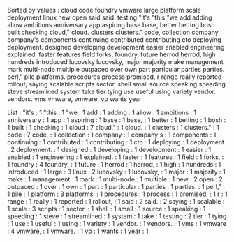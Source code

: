 Sorted by values :
cloud code foundry vmware large platform scale deployment linux new open said said. testing "it's "this "we add adding allow ambitions anniversary app aspiring base base, better betting bosh built checking cloud," cloud. clusters clusters." code, collection company company's components continuing contributed contributing cto deploying deployment. designed developing development easier enabled engineering explained. faster features field forks, foundry, future herrod herrod, high hundreds introduced lucovsky lucovsky, major majority make management mark multi-node multiple outpaced over own part particular parties parties. perl," pile platforms. procedures process promised, r range really reported rollout, saying scalable scripts sector, shell small source speaking speeding steve streamlined system take tier tying use useful using variety vendor. vendors. vms vmware, vmware. vp wants year 

List :
"it's : 1
"this : 1
"we : 1
add : 1
adding : 1
allow : 1
ambitions : 1
anniversary : 1
app : 1
aspiring : 1
base : 1
base, : 1
better : 1
betting : 1
bosh : 1
built : 1
checking : 1
cloud : 7
cloud," : 1
cloud. : 1
clusters : 1
clusters." : 1
code : 7
code, : 1
collection : 1
company : 1
company's : 1
components : 1
continuing : 1
contributed : 1
contributing : 1
cto : 1
deploying : 1
deployment : 2
deployment. : 1
designed : 1
developing : 1
development : 1
easier : 1
enabled : 1
engineering : 1
explained. : 1
faster : 1
features : 1
field : 1
forks, : 1
foundry : 4
foundry, : 1
future : 1
herrod : 1
herrod, : 1
high : 1
hundreds : 1
introduced : 1
large : 3
linux : 2
lucovsky : 1
lucovsky, : 1
major : 1
majority : 1
make : 1
management : 1
mark : 1
multi-node : 1
multiple : 1
new : 2
open : 2
outpaced : 1
over : 1
own : 1
part : 1
particular : 1
parties : 1
parties. : 1
perl," : 1
pile : 1
platform : 3
platforms. : 1
procedures : 1
process : 1
promised, : 1
r : 1
range : 1
really : 1
reported : 1
rollout, : 1
said : 2
said. : 2
saying : 1
scalable : 1
scale : 3
scripts : 1
sector, : 1
shell : 1
small : 1
source : 1
speaking : 1
speeding : 1
steve : 1
streamlined : 1
system : 1
take : 1
testing : 2
tier : 1
tying : 1
use : 1
useful : 1
using : 1
variety : 1
vendor. : 1
vendors. : 1
vms : 1
vmware : 4
vmware, : 1
vmware. : 1
vp : 1
wants : 1
year : 1
